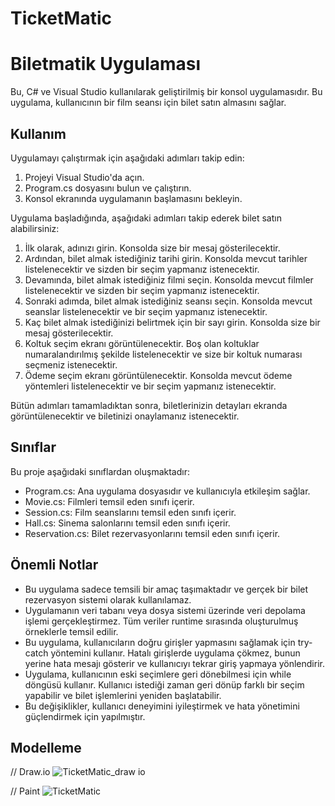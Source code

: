 # TicketMatic

# Biletmatik Uygulaması

Bu, C# ve Visual Studio kullanılarak geliştirilmiş bir konsol uygulamasıdır. Bu uygulama, kullanıcının bir film seansı için bilet satın almasını sağlar.

## Kullanım

Uygulamayı çalıştırmak için aşağıdaki adımları takip edin:

1. Projeyi Visual Studio'da açın.
2. Program.cs dosyasını bulun ve çalıştırın.
3. Konsol ekranında uygulamanın başlamasını bekleyin.

Uygulama başladığında, aşağıdaki adımları takip ederek bilet satın alabilirsiniz:

1. İlk olarak, adınızı girin. Konsolda size bir mesaj gösterilecektir.
2. Ardından, bilet almak istediğiniz tarihi girin. Konsolda mevcut tarihler listelenecektir ve sizden bir seçim yapmanız istenecektir.
3. Devamında, bilet almak istediğiniz filmi seçin. Konsolda mevcut filmler listelenecektir ve sizden bir seçim yapmanız istenecektir.
4. Sonraki adımda, bilet almak istediğiniz seansı seçin. Konsolda mevcut seanslar listelenecektir ve bir seçim yapmanız istenecektir.
5. Kaç bilet almak istediğinizi belirtmek için bir sayı girin. Konsolda size bir mesaj gösterilecektir.
6. Koltuk seçim ekranı görüntülenecektir. Boş olan koltuklar numaralandırılmış şekilde listelenecektir ve size bir koltuk numarası seçmeniz istenecektir.
7. Ödeme seçim ekranı görüntülenecektir. Konsolda mevcut ödeme yöntemleri listelenecektir ve bir seçim yapmanız istenecektir.

Bütün adımları tamamladıktan sonra, biletlerinizin detayları ekranda görüntülenecektir ve biletinizi onaylamanız istenecektir.

## Sınıflar

Bu proje aşağıdaki sınıflardan oluşmaktadır:

- Program.cs: Ana uygulama dosyasıdır ve kullanıcıyla etkileşim sağlar.
- Movie.cs: Filmleri temsil eden sınıfı içerir.
- Session.cs: Film seanslarını temsil eden sınıfı içerir.
- Hall.cs: Sinema salonlarını temsil eden sınıfı içerir.
- Reservation.cs: Bilet rezervasyonlarını temsil eden sınıfı içerir.

## Önemli Notlar

- Bu uygulama sadece temsili bir amaç taşımaktadır ve gerçek bir bilet rezervasyon sistemi olarak kullanılamaz.
- Uygulamanın veri tabanı veya dosya sistemi üzerinde veri depolama işlemi gerçekleştirmez. Tüm veriler runtime sırasında oluşturulmuş örneklerle temsil edilir.
- Bu uygulama, kullanıcıların doğru girişler yapmasını sağlamak için try-catch yöntemini kullanır. Hatalı girişlerde uygulama çökmez, bunun yerine hata mesajı gösterir ve kullanıcıyı tekrar giriş yapmaya yönlendirir.
- Uygulama, kullanıcının eski seçimlere geri dönebilmesi için while döngüsü kullanır. Kullanıcı istediği zaman geri dönüp farklı bir seçim yapabilir ve bilet işlemlerini yeniden başlatabilir.
- Bu değişiklikler, kullanıcı deneyimini iyileştirmek ve hata yönetimini güçlendirmek için yapılmıştır.

## Modelleme
// Draw.io
![TicketMatic_draw io](https://github.com/keremketenci0/TicketMatic/assets/128905838/6c04e8fb-f88e-4b03-ab9e-0c853b9fb795)

// Paint
![TicketMatic](https://github.com/keremketenci0/TicketMatic/assets/128905838/1ed3f267-f99f-4a4e-a68b-d38c9bdae4c8)

